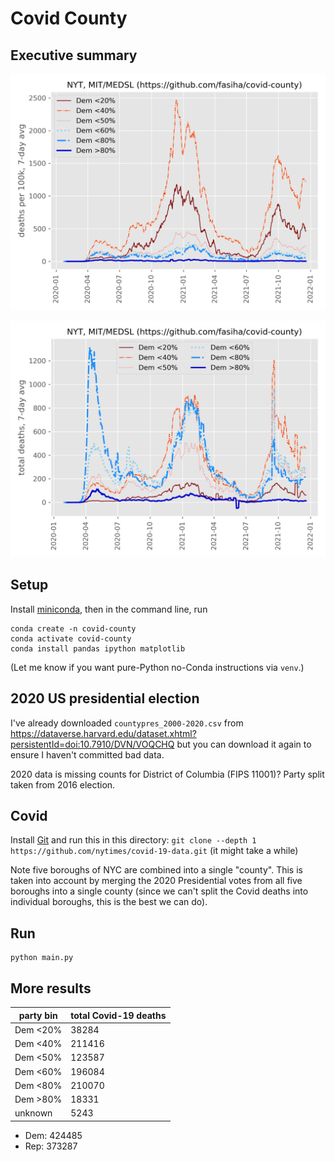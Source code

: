 # Covid County
## Executive summary
![Deaths per-100k](./per_capita_deaths.png)

![Total deaths](./total_deaths.png)
## Setup
Install [miniconda](https://docs.conda.io/en/latest/miniconda.html), then in the command line, run
```console
conda create -n covid-county
conda activate covid-county
conda install pandas ipython matplotlib
```
(Let me know if you want pure-Python no-Conda instructions via `venv`.)

## 2020 US presidential election
I've already downloaded `countypres_2000-2020.csv` from https://dataverse.harvard.edu/dataset.xhtml?persistentId=doi:10.7910/DVN/VOQCHQ but you can download it again to ensure I haven't committed bad data.

2020 data is missing counts for District of Columbia (FIPS 11001)? Party split taken from 2016 election.

## Covid
Install [Git](https://git-scm.com) and run this in this directory: `git clone --depth 1 https://github.com/nytimes/covid-19-data.git` (it might take a while)

Note five boroughs of NYC are combined into a single "county". This is taken into account by merging the 2020 Presidential votes from all five boroughs into a single county (since we can't split the Covid deaths into individual boroughs, this is the best we can do).

## Run
```
python main.py
```

## More results
| party bin | total Covid-19 deaths |
|---|---|
| Dem <20% |  38284|
| Dem <40% | 211416|
| Dem <50% | 123587|
| Dem <60% | 196084|
| Dem <80% | 210070|
| Dem >80% |  18331|
| unknown   |   5243| 

- Dem: 424485
- Rep: 373287
